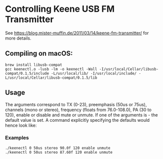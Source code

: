 # Controlling Keene USB FM Transmitter

See https://blog.mister-muffin.de/2011/03/14/keene-fm-transmitter/ for more details.

## Compiling on macOS:

```shell
brew install libusb-compat
gcc keenectl.o -lusb -lm -o keenectl -Wall -I/usr/local/Cellar/libusb-compat/0.1.5/include -L/usr/local/lib/ -I/usr/local/include/ -L/usr/local/Cellar/libusb-compat/0.1.5/lib
```

## Usage

The arguments correspond to TX (0-23), preemphasis (50us or 75us), channels (mono or stereo), frequency (floats from 76.0-108.0), PA (30 to 120), enable or disable and mute or unmute. If one of the arguments is - the default value is set. A command explicitly specifying the defaults would hence look like:

### Examples 

```shell
./keenectl 0 50us stereo 90.0f 120 enable unmute
./keenectl 0 50us stereo 87.60f 120 enable unmute
```
